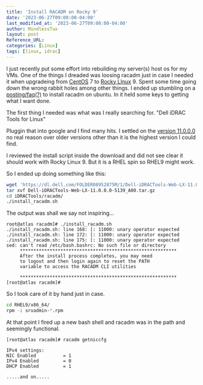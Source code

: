 ```yaml
---
title: 'Install RACADM on Rocky 9'
date: '2023-06-27T09:00:00-04:00'
last_modified_at: '2023-06-27T09:00:00-04:00'
author: MindlessTux
layout: post
Reference_URL:
categories: [Linux]
tags: [linux, idrac]
---
```

I just recently put some effort into rebuilding my server(s) host os for my VMs.  One of the things I dreaded was loosing racadm just in case I needed it when upgradeing from [CentOS](https://www.centos.org/) 7 to [Rocky LInux](https://rockylinux.org/) 9.  Spent some time going down the wrong rabbit holes among other things.  I ended up stumbling on a [posting/faq(?)](https://www.privex.io/articles/install-idrac-tools-racadm-ubuntu-debian/) to install racadm on ubuntu.  In it held some keys to getting what I want done.

<!--readmore-->

The first thing I needed was what was I really searching for.
"Dell iDRAC Tools for Linux"

Pluggin that into google and I find many hits.  I settled on the [version 11.0.0.0](https://www.dell.com/support/home/en-us/drivers/driversdetails?driverid=dfhk6) no real reason over older versions other than it is the highest version I could find.

I reviewed the install script inside the download and did not see clear it should work with Rocky Linux 9.  But it is a RHEL spin so RHEL9 might work.

So I ended up doing something like this:
```bash
wget 'https://dl.dell.com/FOLDER08952875M/1/Dell-iDRACTools-Web-LX-11.0.0.0-5139_A00.tar.gz'
tar xvf Dell-iDRACTools-Web-LX-11.0.0.0-5139_A00.tar.gz
cd iDRACTools/racadm/
./install_racadm.sh
```

The output was shall we say not inspiring...
```
root@atlas racadm]# ./install_racadm.sh 
./install_racadm.sh: line 168: [: 11000: unary operator expected
./install_racadm.sh: line 172: [: 11000: unary operator expected
./install_racadm.sh: line 175: [: 11000: unary operator expected
sed: can't read /etc/bash.bashrc: No such file or directory
     **********************************************************
     After the install process completes, you may need 
     to logout and then login again to reset the PATH
     variable to access the RACADM CLI utilities

     **********************************************************
[root@atlas racadm]#
```

So I took care of it by hand just in case.
```bash
cd RHEL9/x86_64/
rpm -i srvadmin-*.rpm
```

At that point I fired up a new bash shell and racadm was in the path and seemingly functional.

```
[root@atlas racadm]# racadm getniccfg

IPv4 settings:
NIC Enabled          = 1
IPv4 Enabled         = 0
DHCP Enabled         = 1

.....and on.....
```
